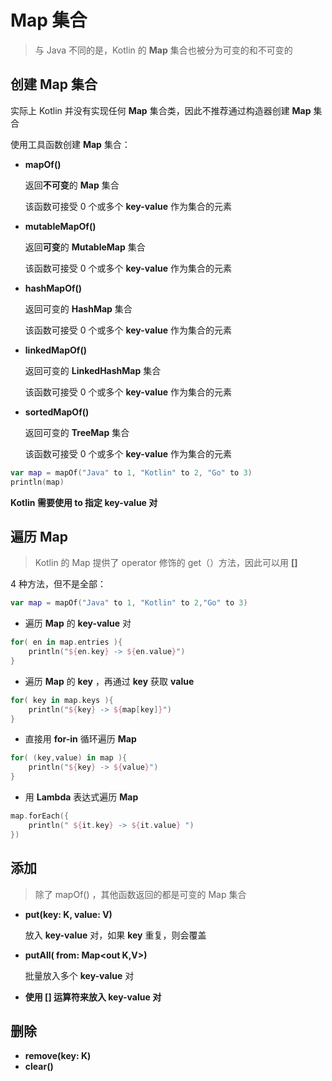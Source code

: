 # Map 集合

> 与 Java 不同的是，Kotlin 的 **Map** 集合也被分为可变的和不可变的

## 创建 Map 集合

实际上 Kotlin 并没有实现任何 **Map** 集合类，因此不推荐通过构造器创建 **Map** 集合

使用工具函数创建 **Map** 集合：

* **mapOf()**

    返回**不可变**的 **Map** 集合

    该函数可接受 0 个或多个 **key-value** 作为集合的元素



* **mutableMapOf()**

    返回**可变**的 **MutableMap** 集合

    该函数可接受 0 个或多个 **key-value** 作为集合的元素



* **hashMapOf()**

    返回可变的 **HashMap** 集合

    该函数可接受 0 个或多个 **key-value** 作为集合的元素



* **linkedMapOf()**

    返回可变的 **LinkedHashMap** 集合

    该函数可接受 0 个或多个 **key-value** 作为集合的元素



* **sortedMapOf()**

    返回可变的 **TreeMap** 集合

    该函数可接受 0 个或多个 **key-value** 作为集合的元素



~~~kotlin
var map = mapOf("Java" to 1, "Kotlin" to 2, "Go" to 3)
println(map)
~~~

**Kotlin 需要使用 to 指定 key-value 对**

## 遍历 Map

> Kotlin 的 Map 提供了 operator 修饰的 get（）方法，因此可以用 **[]**

4 种方法，但不是全部：

~~~kotlin
var map = mapOf("Java" to 1, "Kotlin" to 2,"Go" to 3)
~~~

* 遍历 **Map** 的 **key-value** 对

~~~kotlin
for( en in map.entries ){
    println("${en.key} -> ${en.value}")
}
~~~
* 遍历 **Map** 的 **key** ，再通过 **key** 获取 **value**
~~~kotlin
for( key in map.keys ){
    println("${key} -> ${map[key]}")
}
~~~
* 直接用 **for-in** 循环遍历 **Map**
~~~kotlin
for( (key,value) in map ){
    println("${key} -> ${value}")
}
~~~

* 用 **Lambda** 表达式遍历 **Map**

~~~kotlin
map.forEach({
    println(" ${it.key} -> ${it.value} ")
})
~~~

## 添加

> 除了 mapOf() ，其他函数返回的都是可变的 Map 集合

* **put(key: K, value: V)**

    放入 **key-value** 对，如果 **key** 重复，则会覆盖

    

* **putAll( from: Map<out K,V>)**

    批量放入多个 **key-value** 对

    

* **使用 [] 运算符来放入 key-value 对**

## 删除

* **remove(key: K)**
* **clear()**


